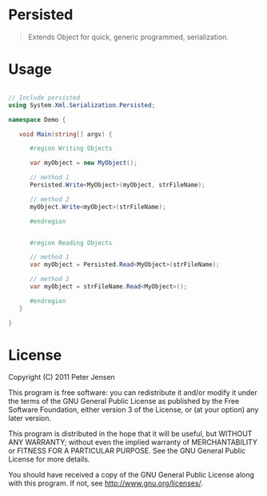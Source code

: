 # Persisted
> Extends Object for quick, generic programmed, serialization.

# Usage
```.cs

// Include persisted
using System.Xml.Serialization.Persisted;

namespace Demo { 

   void Main(string[] argv) {

      #region Writing Objects

      var myObject = new MyObject();

      // method 1
      Persisted.Write<MyObject>(myObject, strFileName);

      // method 2
      myObject.Write<myObject>(strFileName);

      #endregion


      #region Reading Objects

      // method 1
      var myObject = Persisted.Read<MyObject>(strFileName);

      // method 2
      var myObject = strFileName.Read<MyObject>();

      #endregion
   }

}
```

# License
Copyright (C) 2011  Peter Jensen

This program is free software: you can redistribute it and/or modify
it under the terms of the GNU General Public License as published by
the Free Software Foundation, either version 3 of the License, or
(at your option) any later version.

This program is distributed in the hope that it will be useful,
but WITHOUT ANY WARRANTY; without even the implied warranty of
MERCHANTABILITY or FITNESS FOR A PARTICULAR PURPOSE.  See the
GNU General Public License for more details.

You should have received a copy of the GNU General Public License
along with this program.  If not, see <http://www.gnu.org/licenses/>.
